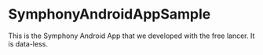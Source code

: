 SymphonyAndroidAppSample
========================

This is the Symphony Android App that we developed with the free lancer. It is data-less.
